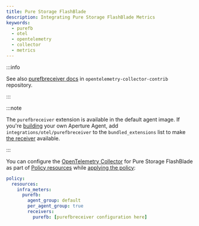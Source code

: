 ```yaml
---
title: Pure Storage FlashBlade
description: Integrating Pure Storage FlashBlade Metrics
keywords:
  - purefb
  - otel
  - opentelemetry
  - collector
  - metrics
---
```


:::info

See also [purefbreceiver docs][receiver] in `opentelemetry-collector-contrib`
repository.

:::

:::note

The `purefbreceiver` extension is available in the default agent image. If
you're [building][build] your own Aperture Agent, add
`integrations/otel/purefbreceiver` to the `bundled_extensions` list to make [the
receiver][receiver] available.

:::

You can configure the [OpenTelemetry Collector][opentelemetry-collector] for
Pure Storage FlashBlade as part of [Policy resources][policy-resources] while
[applying the policy][applying-policy]:

```yaml
policy:
  resources:
    infra_meters:
      purefb:
        agent_group: default
        per_agent_group: true
        receivers:
          purefb: [purefbreceiver configuration here]
```

[build]: /reference/aperturectl/build/agent/agent.md
[receiver]:
  https://github.com/open-telemetry/opentelemetry-collector-contrib/tree/main/receiver/purefbreceiver
[opentelemetry-collector]: /reference/configuration/spec.md#telemetry-collector
[applying-policy]: /use-cases/use-cases.md
[policy-resources]: /reference/configuration/spec.md#resources
